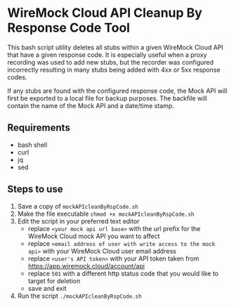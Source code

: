 # WireMock Cloud API Cleanup By Response Code Tool
This bash script utility deletes all stubs within a given WireMock Cloud API that have a given response code.
It is especially useful when a proxy recording was used to add new stubs, but the recorder was configured incorrectly
resulting in many stubs being added with 4xx or 5xx response codes.

If any stubs are found with the configured response code, the Mock API will first be exported to a local file for
backup purposes.  The backfile will contain the name of the Mock API and a date/time stamp.

## Requirements
- bash shell
- curl
- jq
- sed

## Steps to use
1. Save a copy of `mockAPIcleanByRspCode.sh`
2. Make the file executable `chmod +x mockAPIcleanByRspCode.sh`
3. Edit the script in your preferred text editor
   - replace `<your mock api url base>` with the url prefix for the WireMock Cloud mock API you want to affect
   - replace `<email address of user with write access to the mock api>` with your WireMock Cloud user email address
   - replace `<user's API token>` with your API token taken from https://app.wiremock.cloud/account/api
   - <optional> replace `501` with a different http status code that you would like to target for deletion
   - save and exit
4. Run the script `./mockAPIcleanByRspCode.sh`
